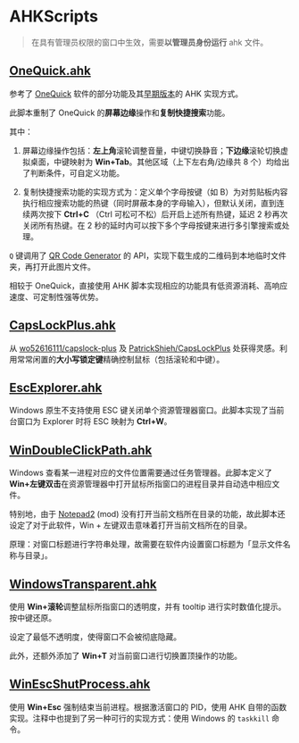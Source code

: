 # AHKScripts

> 在具有管理员权限的窗口中生效，需要**以管理员身份运行** ahk 文件。

## [OneQuick.ahk](OneQuick.ahk)

参考了 [OneQuick](https://onequick.org/) 软件的部分功能及其[早期版本](https://github.com/OneQuick/OneQuick.AHK-legacy)的 AHK 实现方式。

此脚本重制了 OneQuick 的**屏幕边缘**操作和**复制快捷搜索**功能。

其中：

1. 屏幕边缘操作包括：**左上角**滚轮调整音量，中键切换静音；**下边缘**滚轮切换虚拟桌面，中键映射为 **Win+Tab**。其他区域（上下左右角/边缘共 8 个）均给出了判断条件，可自定义功能。

2. 复制快捷搜索功能的实现方式为：定义单个字母按键（如 B）为对剪贴板内容执行相应搜索功能的热键（同时屏蔽本身的字母输入），但默认关闭，直到连续两次按下 **Ctrl+C** （Ctrl 可松可不松）后开启上述所有热键，延迟 2 秒再次关闭所有热键。在 2 秒的延时内可以按下多个字母按键来进行多引擎搜索或处理。

`Q` 键调用了 [QR Code Generator](http://goqr.me/) 的 API，实现下载生成的二维码到本地临时文件夹，再打开此图片文件。

相较于 OneQuick，直接使用 AHK 脚本实现相应的功能具有低资源消耗、高响应速度、可定制性强等优势。

## [CapsLockPlus.ahk](CapsLockPlus.ahk)

从 [wo52616111/capslock-plus](https://github.com/wo52616111/capslock-plus) 及 [PatrickShieh/CapsLockPlus](https://github.com/PatrickShieh/CapsLockPlus) 处获得灵感。利用常常闲置的**大小写锁定键**精确控制鼠标（包括滚轮和中键）。

## [EscExplorer.ahk](EscExplorer.ahk)

Windows 原生不支持使用 ESC 键关闭单个资源管理器窗口。此脚本实现了当前台窗口为 Explorer 时将 ESC 映射为 **Ctrl+W**。

## [WinDoubleClickPath.ahk](WinDoubleClickPath.ahk)

Windows 查看某一进程对应的文件位置需要通过任务管理器。此脚本定义了 **Win+左键双击**在资源管理器中打开鼠标所指窗口的进程目录并自动选中相应文件。

特别地，由于 [Notepad2](https://notepad2.com) (mod) 没有打开当前文档所在目录的功能，故此脚本还设定了对于此软件，Win + 左键双击意味着打开当前文档所在的目录。

原理：对窗口标题进行字符串处理，故需要在软件内设置窗口标题为「显示文件名称与目录」。

## [WindowsTransparent.ahk](WindowsTransparent.ahk)

使用 **Win+滚轮**调整鼠标所指窗口的透明度，并有 tooltip 进行实时数值化提示。按中键还原。

设定了最低不透明度，使得窗口不会被彻底隐藏。

此外，还额外添加了 **Win+T** 对当前窗口进行切换置顶操作的功能。

## [WinEscShutProcess.ahk](WinEscShutProcess.ahk)

使用 **Win+Esc** 强制结束当前进程。根据激活窗口的 PID，使用 AHK 自带的函数实现。注释中也提到了另一种可行的实现方式：使用 Windows 的 `taskkill` 命令。
